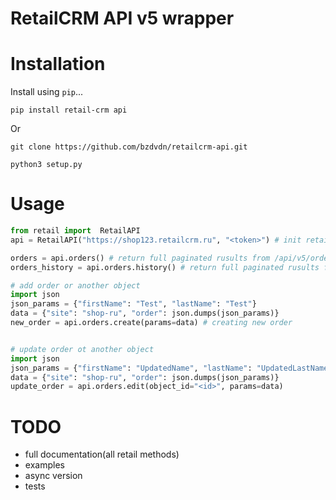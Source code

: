 # RetailCRM API v5 wrapper

# Installation

Install using `pip`...

    pip install retail-crm api

Or

    git clone https://github.com/bzdvdn/retailcrm-api.git

    python3 setup.py

# Usage

```python
from retail import  RetailAPI
api = RetailAPI("https://shop123.retailcrm.ru", "<token>") # init retail api

orders = api.orders() # return full paginated rusults from /api/v5/orders endpoint
orders_history = api.orders.history() # return full paginated rusults from /api/v5/orders/history endpoint

# add order or another object
import json
json_params = {"firstName": "Test", "lastName": "Test"}
data = {"site": "shop-ru", "order": json.dumps(json_params)}
new_order = api.orders.create(params=data) # creating new order


# update order ot another object
import json
json_params = {"firstName": "UpdatedName", "lastName": "UpdatedLastName"}
data = {"site": "shop-ru", "order": json.dumps(json_params)}
update_order = api.orders.edit(object_id="<id>", params=data)

```

# TODO
* full documentation(all retail methods)
* examples
* async version
* tests